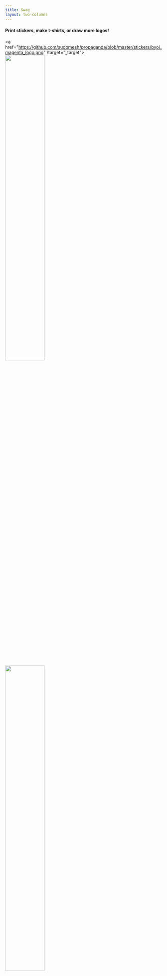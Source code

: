 ```yaml
---
title: Swag
layout: two-columns
---
```


#### Print stickers, make t-shirts, or draw more logos!

<a href="https://github.com/sudomesh/propaganda/blob/master/stickers/byoi_magenta_logo.png" /target="_target"><img src="https://github.com/sudomesh/propaganda/blob/master/stickers/byoi_magenta_logo.png?raw=true" width="50%"/></a>
<a href="https://github.com/sudomesh/propaganda/blob/master/stickers/byoiV3_smaller.png" target="_target"><img src="https://github.com/sudomesh/propaganda/blob/master/stickers/byoiV3_smaller.png?raw=true" width="50%"/></a>
<a href="https://github.com/sudomesh/propaganda/blob/master/stickers/Mesh_Oakland_sticker.png" target="_target"><img src="https://github.com/sudomesh/propaganda/blob/master/stickers/Mesh_Oakland_sticker.png?raw=true" width="50%"/></a>
<a href="https://github.com/sudomesh/propaganda/blob/master/stickers/Mesh_the_earth_peoplesopen.net_sticker.png" target="_blank"><img src="https://github.com/sudomesh/propaganda/blob/master/stickers/Mesh_the_earth_peoplesopen.net_sticker.png?raw=true" width="50%"/></a>
<a href="https://github.com/sudomesh/propaganda/blob/master/stickers/Wide_rectangular_peoplesopen.net_sticker_less_text.png" target="_blank"><img src="https://github.com/sudomesh/propaganda/blob/master/stickers/Wide_rectangular_peoplesopen.net_sticker_less_text.png?raw=true"/></a>
